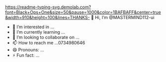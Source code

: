 https://readme-typing-svg.demolab.com?font=Black+Ops+One&size=50&pause=1000&color=1BAFBAFF&center=true&width=910&height=100&lines=THANKS- 👋 Hi, I’m @MASTERMIND112-ui
- 👀 I’m interested in ...
- 🌱 I’m currently learning ...
- 💞️ I’m looking to collaborate on ...
- 📫 How to reach me ...0734980646
- 😄 Pronouns: ...
- ⚡ Fun fact: ...

<!---
MASTERMIND112-ui/MASTERMIND112-ui is a ✨ special ✨ repository because its `README.md` (this file) appears on your GitHub profile.
You can click the Preview link to take a look at your changes.
---

